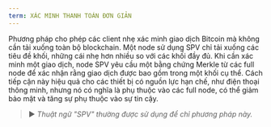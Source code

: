 ```yaml
---
term: XÁC MINH THANH TOÁN ĐƠN GIẢN
---
```


Phương pháp cho phép các client nhẹ xác minh giao dịch Bitcoin mà không cần tải xuống toàn bộ blockchain. Một node sử dụng SPV chỉ tải xuống các tiêu đề khối, những cái nhẹ hơn nhiều so với các khối đầy đủ. Khi cần xác minh một giao dịch, node SPV yêu cầu một bằng chứng Merkle từ các full node để xác nhận rằng giao dịch được bao gồm trong một khối cụ thể. Cách tiếp cận này hiệu quả cho các thiết bị có nguồn lực hạn chế, như điện thoại thông minh, nhưng nó có nghĩa là phụ thuộc vào các full node, có thể giảm bảo mật và tăng sự phụ thuộc vào sự tin cậy.

> ► *Thuật ngữ "SPV" thường được sử dụng để chỉ phương pháp này.*